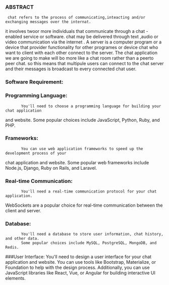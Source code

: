 ### ABSTRACT
     chat refers to the process of communicating,inteacting and/or exchanging messages over the internat.
it involves twoor more individuals that communicate through a chat -enabled service or software. chat may
be delivered through text ,audio or video communication via the internet . A server is a computer program or a device
that provider functionality for other programes or device chat who want to client with each other connect to the server.
The chat application  we are going to make will bo more like a chat room rather than a peerto peer chat. 
so this means that multipule users can connect to the chat server and their messages
is broadcast to every connected chat user. 

### Software Requirement:

### Programming Language: 
           You'll need to choose a programming language for building your chat application
and website. Some popular choices include JavaScript, Python, Ruby, and PHP.

### Frameworks:
           You can use web application frameworks to speed up the development process of your 
chat application and website. Some popular web frameworks include Node.js, Django, Ruby on Rails, and Laravel.

### Real-time Communication:
           You'll need a real-time communication protocol for your chat application.
WebSockets are a popular choice for real-time communication between the client and server.

### Database:
           You'll need a database to store user information, chat history, and other data. 
           Some popular choices include MySQL, PostgreSQL, MongoDB, and Redis.

###User Interface:
           You'll need to design a user interface for your chat application and website. You can use tools like Bootstrap,
           Materialize, or Foundation to help with the design process. Additionally, you can use JavaScript libraries
           like React, Vue, or Angular for building interactive UI elements.
